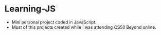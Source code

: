 # Learning-JS
- Mini personal project coded in JavaScript.
- Most of this projects created while i was attending CS50 Beyond online. 